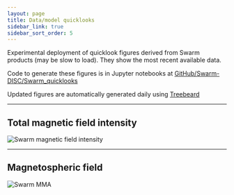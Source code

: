 ```yaml
---
layout: page
title: Data/model quicklooks
sidebar_link: true
sidebar_sort_order: 5
---
```


Experimental deployment of quicklook figures derived from Swarm products (may be slow to load). They show the most recent available data.

Code to generate these figures is in Jupyter notebooks at [GitHub/Swarm-DISC/Swarm_quicklooks](https://github.com/Swarm-DISC/Swarm_quicklooks)

Updated figures are automatically generated daily using [Treebeard](https://treebeard.io)

---

## Total magnetic field intensity

![Swarm magnetic field intensity](https://api.treebeard.io/Swarm-DISC/Swarm_quicklooks/master/notebooks/output/intensity.png)

---

## Magnetospheric field

![Swarm MMA](https://api.treebeard.io/Swarm-DISC/Swarm_quicklooks/master/notebooks/output/mma-f.png)